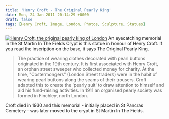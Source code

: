 ```yaml
---
title: 'Henry Croft - The Original Pearly King'
date: Mon, 24 Jan 2011 20:14:29 +0000
draft: false
tags: [Henry Croft, Image, London, Photos, Sculpture, Statues]
---
```


[![Henry Croft, the original pearly king of London](http://gerard.interwebworld.co.uk/files/2011/01/original-pearly-king.jpg)](http://gerard.interwebworld.co.uk/files/2011/01/original-pearly-king.jpg) An eyecatching memorial in the St Martin In The Fields Crypt is this statue in honour of Henry Croft. If you read the inscription on the base, it says The Original Pearly King.

> The practice of wearing clothes decorated with pearl buttons originated in the 19th century. It is first associated with Henry Croft, an orphan street sweeper who collected money for charity. At the time, "Costermongers" (London Street traders) were in the habit of wearing pearl buttons along the seams of their trousers. Croft adapted this to create the 'pearly suit' to draw attention to himself and aid his fund-raising activities. In 1911 an organised pearly society was formed in Finchley, north London.

Croft died in 1930 and this memorial - initially placed in St Pancras Cemetery - was later moved to the crypt in St Martin In The Fields.